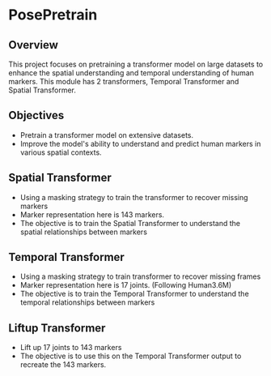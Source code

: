 # PosePretrain

## Overview

This project focuses on pretraining a transformer model on large datasets to enhance the spatial understanding and temporal understanding of human markers.
This module has 2 transformers, Temporal Transformer and Spatial Transformer. 

## Objectives

- Pretrain a transformer model on extensive datasets.
- Improve the model's ability to understand and predict human markers in various spatial contexts.

## Spatial Transformer
- Using a masking strategy to train the transformer to recover missing markers 
- Marker representation here is 143 markers.
- The objective is to train the Spatial Transformer to understand the spatial relationships between markers

## Temporal Transformer
- Using a masking strategy to train transformer to recover missing frames 
- Marker representation here is 17 joints. (Following Human3.6M)
- The objective is to train the Temporal Transformer to understand the temporal relationships between markers

## Liftup Transformer
- Lift up 17 joints to 143 markers
- The objective is to use this on the Temporal Transformer output to recreate the 143 markers.  
